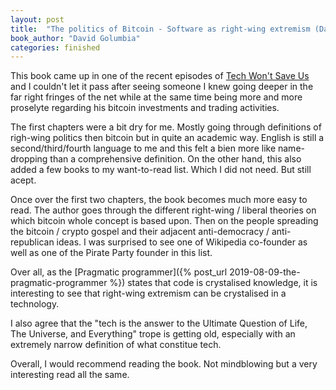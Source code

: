 ```yaml
---
layout: post
title:  "The politics of Bitcoin - Software as right-wing extremism (David Golumbia)"
book_author: "David Golumbia"
categories: finished
---
```


This book came up in one of the recent episodes of [Tech Won't Save Us](https://podcasts.apple.com/us/podcast/bitcoin-is-a-right-wing-technology-w-david-golumbia/id1507621076?i=1000527479326) and I couldn't let it pass after seeing someone I knew going deeper in the far right fringes of the net while at the same time being more and more proselyte regarding his bitcoin investments and trading activities.

The first chapters were a bit dry for me. Mostly going through definitions of righ-wing politics then bitcoin but in quite an academic way. English is still a second/third/fourth language to me and this felt a bien more like name-dropping than a comprehensive definition. On the other hand, this also added a few books to my want-to-read list. Which I did not need. But still acept.

Once over the first two chapters, the book becomes much more easy to read. The author goes through the different right-wing / liberal theories on which bitcoin whole concept is based upon. Then on the people spreading the bitcoin / crypto gospel and their adjacent anti-democracy / anti-republican ideas. I was surprised to see one of Wikipedia co-founder as well as one of the Pirate Party founder in this list.

Over all, as the [Pragmatic programmer]({% post_url 2019-08-09-the-pragmatic-programmer %}) states that code is crystalised knowledge, it is interesting to see that right-wing extremism can be crystalised in a technology.

I also agree that the "tech is the answer to the Ultimate Question of Life, The Universe, and Everything" trope is getting old, especially with an extremely narrow definition of what constitue tech.

Overall, I would recommend reading the book. Not mindblowing but a very interesting read all the same.